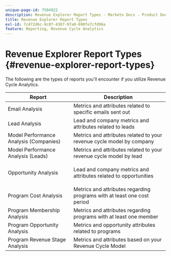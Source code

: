 ```yaml
---
unique-page-id: 7504922
description: Revenue Explorer Report Types - Marketo Docs - Product Documentation
title: Revenue Explorer Report Types
exl-id: 7c472d6c-9c8f-4387-97a0-690fe7cfd96a
feature: Reporting, Revenue Cycle Analytics
---
```

# Revenue Explorer Report Types {#revenue-explorer-report-types}

The following are the types of reports you'll encounter if you utilize Revenue Cycle Analytics.

<table>
 <thead>
  <tr>
   <th>Report</th>
   <th>Description</th>
  </tr>
 </thead>
 <tbody>
  <tr>
   <td>Email Analysis</td>
   <td>Metrics and attributes related to specific emails sent out</td>
  </tr>
  <tr>
   <td>Lead Analysis</td>
   <td>Lead and company metrics and attributes related to leads</td>
  </tr>
  <tr>
   <td>Model Performance Analysis (Companies)</td>
   <td>Metrics and attributes related to your revenue cycle model by company</td>
  </tr>
  <tr>
   <td>Model Performance Analysis (Leads)</td>
   <td>Metrics and attributes related to your revenue cycle model by lead</td>
  </tr>
  <tr>
   <td>Opportunity Analysis</td>
   <td><p>Lead and company metrics and attributes related to opportunities</p></td>
  </tr>
  <tr>
   <td>Program Cost Analysis</td>
   <td>Metrics and attributes regarding programs with at least one cost period</td>
  </tr>
  <tr>
   <td>Program Membership Analysis</td>
   <td>Metrics and attributes regarding programs with at least one member</td>
  </tr>
  <tr>
   <td>Program Opportunity Analysis</td>
   <td>Metrics and opportunity attributes related to programs</td>
  </tr>
  <tr>
   <td>Program Revenue Stage Analysis</td>
   <td>Metrics and attributes based on your Revenue Cycle Model</td>
  </tr>
 </tbody>
</table>
